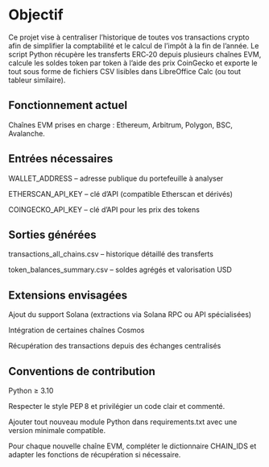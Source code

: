 # Objectif
Ce projet vise à centraliser l’historique de toutes vos transactions
crypto afin de simplifier la comptabilité et le calcul de l’impôt à la
fin de l’année.
Le script Python récupère les transferts ERC‑20 depuis plusieurs chaînes
EVM, calcule les soldes token par token à l’aide des prix CoinGecko et
exporte le tout sous forme de fichiers CSV lisibles dans LibreOffice
Calc (ou tout tableur similaire).

## Fonctionnement actuel
Chaînes EVM prises en charge : Ethereum, Arbitrum, Polygon, BSC,
Avalanche.

## Entrées nécessaires

WALLET_ADDRESS – adresse publique du portefeuille à analyser

ETHERSCAN_API_KEY – clé d’API (compatible Etherscan et dérivés)

COINGECKO_API_KEY – clé d’API pour les prix des tokens

## Sorties générées

transactions_all_chains.csv – historique détaillé des transferts

token_balances_summary.csv – soldes agrégés et valorisation USD

## Extensions envisagées
Ajout du support Solana (extractions via Solana RPC ou API spécialisées)

Intégration de certaines chaînes Cosmos

Récupération des transactions depuis des échanges centralisés

## Conventions de contribution
Python ≥ 3.10

Respecter le style PEP 8 et privilégier un code clair et commenté.

Ajouter tout nouveau module Python dans requirements.txt avec une
version minimale compatible.

Pour chaque nouvelle chaîne EVM, compléter le dictionnaire CHAIN_IDS
et adapter les fonctions de récupération si nécessaire.